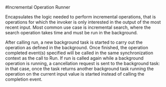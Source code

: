﻿#Incremental Operation Runner

Encapsulates the logic needed to perform incremental operations, that is operations for which the invoker is only interested in the output of the most recent input.
Most common use case is incremental search, where the search operation takes time and must be run in the background.

After calling run, a new background task is started to carry out the operation as defined in the background.
Once finished, the operation completed event(s) specified will be called in the same synchronization context as the call to Run.
If run is called again while a background operation is running, a cancellation request is sent to the background task:
in that case, once the task returns another background task running the operation on the current input value is started instead of calling the completion event.
